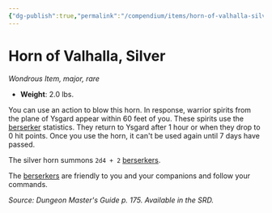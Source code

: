 ```yaml
---
{"dg-publish":true,"permalink":"/compendium/items/horn-of-valhalla-silver/","tags":["compendium/src/5e/dmg","item/rarity/rare","item/tier/major","item/wondrous"]}
---
```


# Horn of Valhalla, Silver
*Wondrous Item, major, rare*  

- **Weight**: 2.0 lbs.

You can use an action to blow this horn. In response, warrior spirits from the plane of Ysgard appear within 60 feet of you. These spirits use the [berserker](compendium/bestiary/humanoid/berserker.md) statistics. They return to Ysgard after 1 hour or when they drop to 0 hit points. Once you use the horn, it can't be used again until 7 days have passed.

The silver horn summons `2d4 + 2` [berserkers](compendium/bestiary/humanoid/berserker.md).

The [berserkers](compendium/bestiary/humanoid/berserker.md) are friendly to you and your companions and follow your commands.

*Source: Dungeon Master's Guide p. 175. Available in the SRD.*